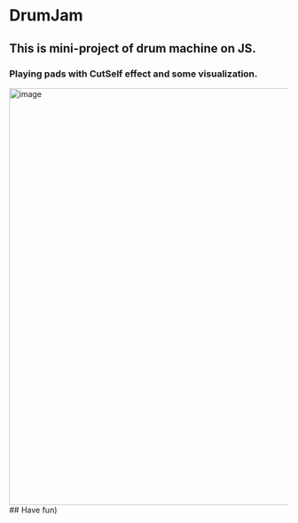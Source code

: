 # DrumJam
## This is mini-project of drum machine on JS.
### Playing pads with CutSelf effect and some visualization.

<img width="750" alt="image" src="https://user-images.githubusercontent.com/43324348/222955143-aa71a451-8df5-42e8-9d00-c105b2fbcc70.png">
## Have fun)
